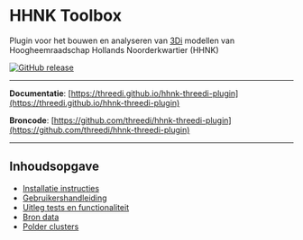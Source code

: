 # HHNK Toolbox

Plugin voor het bouwen en analyseren van [3Di](https://3diwatermanagement.com/) modellen van Hoogheemraadschap Hollands Noorderkwartier (HHNK)

[![GitHub release](https://img.shields.io/github/v/release/threedi/hhnk-threedi-plugin)](https://github.com/threedi/hhnk-threedi-plugin/releases/latest)

---

**Documentatie**: [https://threedi.github.io/hhnk-threedi-plugin](https://threedi.github.io/hhnk-threedi-plugin)

**Broncode**: [https://github.com/threedi/hhnk-threedi-plugin](https://github.com/threedi/hhnk-threedi-plugin)

---

## Inhoudsopgave

* [Installatie instructies](md_files/installation_manual.md)
* [Gebruikershandleiding](md_files/usage.md)
* [Uitleg tests en functionaliteit](md_files/tests_documentation.md)
* [Bron data](md_files/needed_data.md)
* [Polder clusters](md_files/polder_clusters.md)